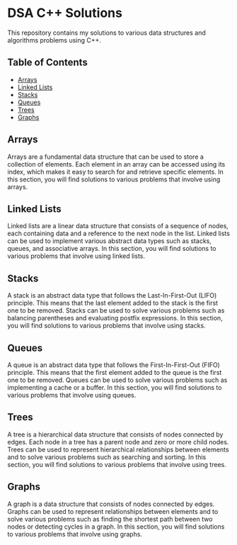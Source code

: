 # DSA C++ Solutions

This repository contains my solutions to various data structures and algorithms problems using C++.

## Table of Contents
- [Arrays](#arrays)
- [Linked Lists](#linked-lists)
- [Stacks](#stacks)
- [Queues](#queues)
- [Trees](#trees)
- [Graphs](#graphs)

## Arrays
Arrays are a fundamental data structure that can be used to store a collection of elements. Each element in an array can be accessed using its index, which makes it easy to search for and retrieve specific elements. In this section, you will find solutions to various problems that involve using arrays.

## Linked Lists
Linked lists are a linear data structure that consists of a sequence of nodes, each containing data and a reference to the next node in the list. Linked lists can be used to implement various abstract data types such as stacks, queues, and associative arrays. In this section, you will find solutions to various problems that involve using linked lists.

## Stacks
A stack is an abstract data type that follows the Last-In-First-Out (LIFO) principle. This means that the last element added to the stack is the first one to be removed. Stacks can be used to solve various problems such as balancing parentheses and evaluating postfix expressions. In this section, you will find solutions to various problems that involve using stacks.

## Queues
A queue is an abstract data type that follows the First-In-First-Out (FIFO) principle. This means that the first element added to the queue is the first one to be removed. Queues can be used to solve various problems such as implementing a cache or a buffer. In this section, you will find solutions to various problems that involve using queues.

## Trees
A tree is a hierarchical data structure that consists of nodes connected by edges. Each node in a tree has a parent node and zero or more child nodes. Trees can be used to represent hierarchical relationships between elements and to solve various problems such as searching and sorting. In this section, you will find solutions to various problems that involve using trees.

## Graphs
A graph is a data structure that consists of nodes connected by edges. Graphs can be used to represent relationships between elements and to solve various problems such as finding the shortest path between two nodes or detecting cycles in a graph. In this section, you will find solutions to various problems that involve using graphs.